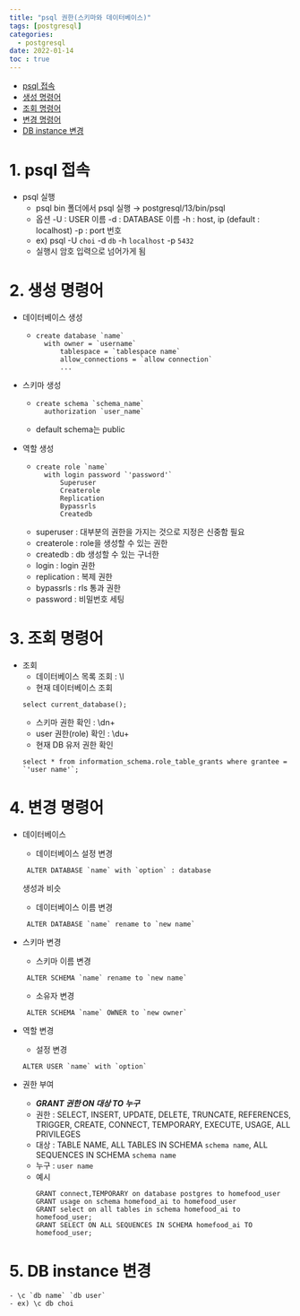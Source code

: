 ```yaml
---
title: "psql 권한(스키마와 데이터베이스)"
tags: [postgresql]
categories:
  - postgresql
date: 2022-01-14
toc : true
---
```

- [psql 접속](#1-psql-접속)
- [생성 명령어](#2-생성-명령어)
- [조회 명령어](#3-조회-명령어)
- [변경 명령어](#4-변경-명령어)
- [DB instance 변경](#5-db-instance-변경)

# 1. psql 접속
- psql 실행
    - psql bin 폴더에서 psql 실행 → postgresql/13/bin/psql
    - 옵션
        -U : USER 이름
        -d : DATABASE 이름
        -h : host, ip (default : localhost)
        -p : port 번호
    - ex) psql -U `choi` -d `db` -h `localhost` -p `5432`
    - 실행시 암호 입력으로 넘어가게 됨

  
# 2. 생성 명령어
- 데이터베이스 생성
    - ```
      create database `name` 
        with owner = `username` 
            tablespace = `tablespace name`
            allow_connections = `allow connection`
            ...
      ```

- 스키마 생성
    - ```
      create schema `schema_name`
        authorization `user_name`
      ```
    - default schema는 public
     
- 역할 생성
    - ```
      create role `name`
        with login password `'password'`
            Superuser
            Createrole
            Replication
            Bypassrls
            Createdb
      ```
    - superuser : 대부분의 권한을 가지는 것으로 지정은 신중함 필요
    - createrole : role을 생성할 수 있는 권한
    - createdb : db 생성할 수 있는 구너한
    - login : login 권한
    - replication : 복제 권한
    - bypassrls : rls 통과 권한
    - password : 비밀번호 세팅


# 3. 조회 명령어
- 조회
    - 데이터베이스 목록 조회 : \l
    - 현재 데이터베이스 조회 
    ```
    select current_database();
    ```
    - 스키마 권한 확인 : \dn+
    - user 권한(role) 확인 : \du+
    - 현재 DB 유저 권한 확인 
    ```
    select * from information_schema.role_table_grants where grantee = `'user name'`;
    ```

# 4. 변경 명령어
- 데이터베이스 
    - 데이터베이스 설정 변경
    ```
     ALTER DATABASE `name` with `option` : database 
    ``` 
     생성과 비슷
     - 데이터베이스 이름 변경
    ``` 
     ALTER DATABASE `name` rename to `new name`
    ```

- 스키마 변경
    - 스키마 이름 변경
    ```
     ALTER SCHEMA `name` rename to `new name`
    ```
    - 소유자 변경
    ```
     ALTER SCHEMA `name` OWNER to `new owner`
    ```

- 역할 변경
    - 설정 변경
     ```
     ALTER USER `name` with `option`
    ```
- 권한 부여
    - ***GRANT 권한 ON 대상 TO 누구***
    - 권한 : SELECT, INSERT, UPDATE, DELETE, TRUNCATE, REFERENCES, TRIGGER, CREATE, CONNECT, TEMPORARY, EXECUTE, USAGE, ALL PRIVILEGES
    - 대상 : TABLE NAME, ALL TABLES IN SCHEMA `schema name`, ALL SEQUENCES IN SCHEMA `schema name`
    - 누구 : `user name`
    - 예시
      ```
      GRANT connect,TEMPORARY on database postgres to homefood_user
      GRANT usage on schema homefood_ai to homefood_user
      GRANT select on all tables in schema homefood_ai to homefood_user;
      GRANT SELECT ON ALL SEQUENCES IN SCHEMA homefood_ai TO homefood_user;
      ```

# 5. DB instance 변경
    - \c `db name` `db user`
    - ex) \c db choi